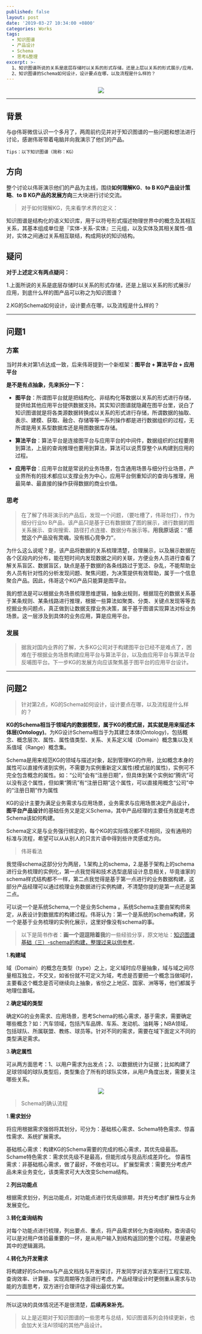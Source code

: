 ```yaml
---
published: false
layout: post
date: '2019-03-27 10:34:00 +0800'
categories: Works
tags:
  - 知识图谱
  - 产品设计
  - Schema
  - 思考&整理
excerpt: >-
  1、知识图谱所说的关系是底层存储时以关系的形式存储，还是上层以关系的形式展示/应用，到底什么样的图产品可以称之为知识图谱？
  2、知识图谱的Schema如何设计，设计要点在哪，以及流程是什么样的？
---
```

<div align="center"><img src="https://www.bobinsun.cn/assets/images/logo-top.jpg"/></div>

---

## 背景

与@伟哥微信认识一个多月了，两周前约见并对于知识图谱的一些问题和想法进行讨论，感谢伟哥带着电脑并向我演示了他们的产品。

```
Tips：以下知识图谱（简称：KG）
```

## 方向

整个讨论以伟哥演示他们的产品为主线，围绕**如何理解KG**、**to B KG产品设计策略**、**to B KG产品的发展方向**三大块进行讨论交流。

> 对于如何理解KG，先来看学术界的定义：

知识图谱是结构化的语义知识库，用于以符号形式描述物理世界中的概念及其相互关系，其基本组成单位是『实体-关系-实体』三元组，以及实体及其相关属性-值对，实体之间通过关系相互联结，构成网状的知识结构。

## 疑问

**对于上述定义有两点疑问：**

1.上面所说的关系是底层存储时以关系的形式存储，还是上层以关系的形式展示/应用，到底什么样的图产品可以称之为知识图谱？

2.KG的Schema如何设计，设计要点在哪，以及流程是什么样的？

---

## 问题1

### 方案

当时并未对第1点达成一致，后来伟哥提到一个新框架：**图平台 + 算法平台 + 应用平台**

**是不是有点抽象，先来拆分一下：**

- **图平台**：所谓图平台就是把结构化、非结构化等数据以关系的形式进行存储，提供给其他应用平台提供数据支持。其实知识图谱就隐藏在图平台里，说白了知识图谱就是将各类源数据转换成以关系的形式进行存储，所谓数据的抽取、表示、建模、获取、融合、存储等等一系列操作都是进行数据组织的过程，无所谓是用关系型数据库还是用图数据库存储。

- **算法平台**：算法平台是连接图平台与应用平台的中间件，数据组织的过程要用到算法，上层的查询推理也要用到算法，算法可以说贯穿整个从构建到应用的过程。

- **应用平台**：应用平台就是常说的业务场景，包含通用场景与细分行业场景，产业界所有的技术都应以支撑业务为中心，应用平台侧重知识的查询与推理，用最简单、最直接的操作获得数据的商业价值。

### 思考

> 在了解了伟哥演示的产品后，发现一个问题，（要吐槽了，伟哥勿打），作为细分行业to B产品，该产品只是基于已有数据做了图的展示，进行数据的图关系展示、查询搜索、路径打点连接、数据分布展示等。**用我原话说：“感觉这个产品没有灵魂，没有核心竞争力”**。

为什么这么说呢？是，该产品将数据的关系梳理清楚，合理展示，以及展示数据在各个区段内的分布，能在短时间内发现数据之间的关联，方便业务人员进行查看了解关系盲区、数据盲区，缺点是基于数据的各条线路过于宽泛、杂乱，不能帮助业务人员有针对性的分析发现问题、聚焦问题，为决策提供有效帮助，属于一个信息聚合产品。因此，伟哥这个KG产品只能算是图平台。

我的想法是可以根据业务场景梳理思维逻辑，抽象出规则，根据现在的数据关系基于某条规则、某条线路进行推理，根据一些算法如聚类、分类、关键点发现等等去挖掘业务问题点，真正做到让数据支撑业务决策，属于基于图谱实现算法对标业务场景。这一层涉及到具体的业务应用，算是应用平台。

### 发展

> 据我对国内业界的了解，大多KG公司对于构建图平台已经不是难点了，困难在于根据业务场景构建应用平台与算法平台，以及由应用平台与算法平台反哺图平台。下一步KG的发展方向应该聚焦基于图平台的应用平台设计。

---

## 问题2

> 针对第2点，KG的Schema如何设计，设计要点在哪，以及流程是什么样的？

**KG的Schema相当于领域内的数据模型，属于KG的模式层，其实就是用来描述本体层(Ontology)**。为KG设计Schema相当于为其建立本体(Ontology)，包括概念、概念层次、属性、属性值类型、关系、关系定义域（Domain）概念集以及关系值域（Range）概念集。

Schema是用来规范KG的领域与描述对象，起到管理KG的作用，比如概念本身的属性可以直接传递到实例，不需要为实例重新定义属性(模式层的属性)，实例可不完全包含概念的属性。如：“公司”会有“注册日期”，但具体到某个实例如“腾讯”可以没有这个属性，但如果“腾讯”有“注册日期”这个属性，可以直接用概念“公司”中的“注册日期”作为属性

KG的设计主要为满足业务需求与应用场景，业务需求与应用场景决定产品设计，**图平台产品设计**的基础任务又是定义Schema，其中产品经理的主要任务就是考虑Schema该如何构建。

Schema定义是与业务强行绑定的，每个KG的实际情况都不尽相同，没有通用的标准与流程，希望可以从从别人的只言片语中得到些许灵感或方向。

> 伟哥看法

我觉得schema这部分分为两层，1.架构上的schema，2.是基于架构上的schema进行业务梳理的实例化，第一点我觉得和技术选型底层设计息息相关，毕竟谁家的schema样式结构都不一样，第二点我觉得是基于第一点进行的业务数据构建，这部分产品经理可以通过梳理业务数据进行实例构建，不清楚你提的是第一点还是第二点。

可以说一个是系统Schema,一个是业务Schema 。系统Schema主要由架构师来定，从表设计到数据库的构建过程。伟哥认为：第一个是系统的schema构建，另一个是基于业务梳理的实例化展示，这里好像没有schema的事。

> 以下是简书作者：**画一个逗逗陪着我**的一些经验分享，原文地址：[知识图谱基础（三）-schema的构建，整理过来以供参考](https://www.jianshu.com/p/704e935c98a9)。

1.**构建域**

域（Domain）的概念在类型（type）之上，定义域时应尽量抽象，域与域之间尽量相互独立，不交叉，如省份就不可定义为域，考虑是否要把一个概念当做域时，主要看这个概念是否可继续向上抽象，省份之上地区、国家、洲等等，他们都属于地理位置域。

2.**确定域的类型**

确定KG的业务需求、应用场景，思考Schema的核心需求，基于需求，需要确定哪些概念？如：汽车领域，包括汽车品牌、车系、发动机、油耗等；NBA领域，包括球队、所属联盟、教练、球员等。针对不同的需求，需要在域下面定义不同的类型满足需求。

3.**确定属性**

可从两方面思考：1、以用户需求为出发点；2、以数据统计为证据；比如构建了足球领域的球队类型后，类型集合了所有的球队实体，从用户角度出发，需要关注哪些关系。

<div align="center"><img src="https://www.bobinsun.cn/assets/images/kg-score.png"/></div>

> Schema的确认流程

1.**需求划分**

将应用根据需求强弱将其划分，可分为：基础核心需求、Schema特色需求、惊喜性需求、系统扩展需求。

基础核心需求：构建KG的Schema需要的完成的核心需求，其优先级最高。
Schame特色需求：需求优先级不是最高，但能形成与竞品形成差异化。
惊喜性需求：非基础核心需求，做了最好，不做也可以。
扩展型需求：需要充分考虑产品未来业务变化，该类需求可大大改变Schema结构。

2.**列出功能点**

根据需求划分，列出功能点，对功能点进行优先级排期，并充分考虑扩展性与业务发展变化。

3.**转化查询结构**

对每个功能点进行梳理，列出要点、重点，将产品需求转化为查询结构，查询语句可以是对用户体验最重要的一环，是从用户输入到结构返回的整个过程。尽量避免其中的逻辑漏洞。

4.**转化为开发需求**

将构建好的Schema与产品文档找与开发探讨，开发同学对该方案进行工程实现、查询效率、计算量、实现周期等方面进行考虑，产品经理设计时更侧重从需求与功能的方面思考，双方进行合理评估才得出最优方案。

---

所以这块的具体情况还不是很清楚，**后续再来补充**。

> 以上是近期对于知识图谱的一些思考与总结，知识图谱系列会持续更新，也会加大关注AI领域的其他产品设计。

























